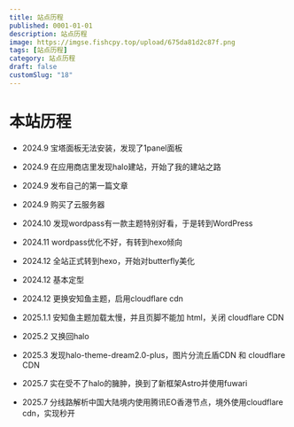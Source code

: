 ```yaml
---
title: 站点历程
published: 0001-01-01
description: 站点历程
image: https://imgse.fishcpy.top/upload/675da81d2c87f.png
tags: [站点历程]
category: 站点历程
draft: false
customSlug: "18"
---
```

# 本站历程

-   2024.9 宝塔面板无法安装，发现了1panel面板
    
-   2024.9 在应用商店里发现halo建站，开始了我的建站之路
    
-   2024.9 发布自己的第一篇文章
    
-   2024.9 购买了云服务器
    
-   2024.10 发现wordpass有一款主题特别好看，于是转到WordPress
    
-   2024.11 wordpass优化不好，有转到hexo倾向
    
-   2024.12 全站正式转到hexo，开始对butterfly美化
    
-   2024.12 基本定型
    
-   2024.12 更换安知鱼主题，启用cloudflare cdn
    
-   2025.1.1 安知鱼主题加载太慢，并且页脚不能加 html，关闭 cloudflare CDN
    
-   2025.2 又换回halo
    
-   2025.3 发现halo-theme-dream2.0-plus，图片分流丘盾CDN 和 cloudflare CDN
    
-   2025.7 实在受不了halo的臃肿，换到了新框架Astro并使用fuwari

-   2025.7 分线路解析中国大陆境内使用腾讯EO香港节点，境外使用cloudflare cdn，实现秒开